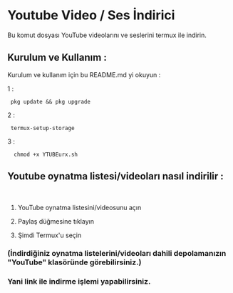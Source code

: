 # Youtube Video / Ses İndirici

Bu komut dosyası YouTube videolarını ve seslerini termux ile indirin.



<h2>Kurulum ve Kullanım : </h2>
<p>Kurulum ve kullanım için bu README.md yi okuyun : </p>

   1 :               
                 
     pkg update && pkg upgrade
     
   2 :
  
     termux-setup-storage
     
   3 :
  
      chmod +x YTUBEurx.sh
      
  <h2>Youtube oynatma listesi/videoları nasıl indirilir :</h2><br>
  
  1) YouTube oynatma listesini/videosunu açın
  
  2) Paylaş düğmesine tıklayın
  
  3) Şimdi Termux'u seçin
  
  <h3>(İndirdiğiniz oynatma listelerini/videoları dahili depolamanızın "YouTube" klasöründe görebilirsiniz.)
  
  <h3>Yani link ile indirme işlemi yapabilirsiniz.
  
  
  
  
  
        

             
